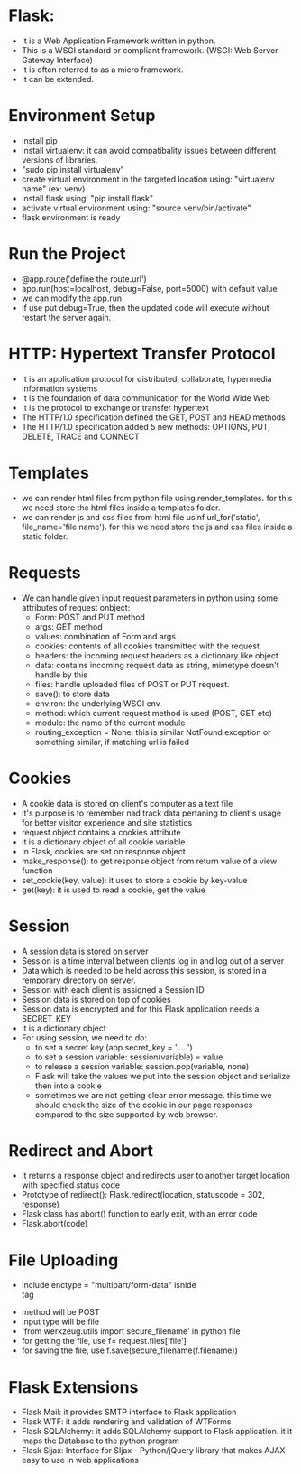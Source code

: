 # Flask:
- It is a Web Application Framework written in python.
- This is a WSGI standard or compliant framework. (WSGI: Web Server Gateway Interface)
- It is often referred to as a micro framework.
- It can be extended.


# Environment Setup
- install pip
- install virtualenv: it can avoid compatibality issues between different versions of libraries.
- "sudo pip install virtualenv"
- create virtual environment in the targeted location using: "virtualenv name" (ex: venv)
- install flask using: "pip install flask"
- activate virtual environment using: "source venv/bin/activate"
- flask environment is ready

# Run the Project
- @app.route('define the route.url')
- app.run(host=localhost, debug=False, port=5000) with default value
- we can modify the app.run
- if use put debug=True, then the updated code will execute without restart the server again.

# HTTP: Hypertext Transfer Protocol
- It is an application protocol for distributed, collaborate, hypermedia information systems
- It is the foundation of data communication for the World Wide Web
- It is the protocol to exchange or transfer hypertext
- The HTTP/1.0 specification defined the GET, POST and HEAD methods
- The HTTP/1.0 specification added 5 new methods: OPTIONS, PUT, DELETE, TRACE and CONNECT

# Templates
- we can render html files from python file using render_templates. for this we need store the html files inside a templates folder.
- we can render js and css files from html file usinf url_for('static', file_name='file name'). for this we need store the js and css files inside a static folder.

# Requests
- We can handle given input request parameters in python using some attributes of request onbject:
    - Form: POST and PUT method
    - args: GET method
    - values: combination of Form and args
    - cookies: contents of all cookies transmitted with the request
    - headers: the incoming request headers as a dictionary like object
    - data: contains incoming request data as string, mimetype doesn't handle by this
    - files: handle uploaded files of POST or PUT request.
    - save(): to store data
    - environ: the underlying WSGI env
    - method: which current request method is used (POST, GET etc)
    - module: the name of the current module
    - routing_exception = None: this is similar NotFound exception or something similar, if matching url is failed

# Cookies
- A cookie data is stored on client's computer as a text file
- it's purpose is to remember nad track data pertaning to client's usage for better visitor experience and site statistics
- request object contains a cookies attribute
- it is a dictionary object of all cookie variable
- In Flask, cookies are set on response object
- make_response(): to get response object from return value of a view function
- set_cookie(key, value): it uses to store a cookie by key-value
- get(key): it is used to read a cookie, get the value

# Session
- A session data is stored on server
- Session is a time interval between clients log in and log out of a server
- Data which is needed to be held across this session, is stored in a remporary directory on server.
- Session with each client is assigned a Session ID
- Session data is stored on top of cookies
- Session data is encrypted and for  this Flask application needs a SECRET_KEY
- it is a dictionary object
- For using session, we need to do:
    - to set a secret key (app.secret_key = '.....')
    - to set a session variable: session(variable) = value
    - to release a session variable: session.pop(variable, none)
    - Flask will take the values we put into the session object and serialize then into a cookie
    - sometimes we are not getting clear error message. this time we should check the size of the cookie in our page responses compared to the size supported by web browser.

# Redirect and Abort
- it returns a response object and redirects user to another target location with specified status code
- Prototype of redirect(): Flask.redirect(location, statuscode = 302, response)
- Flask class has abort() function to early exit, with an error code
- Flask.abort(code)

# File Uploading
- include enctype = "multipart/form-data" isnide <form> tag
- method will be POST
- input type will be file
- 'from werkzeug.utils import secure_filename' in python file
- for getting the file, use f= request.files['file']
- for saving the file, use f.save(secure_filename(f.filename))

# Flask Extensions
- Flask Mail: it provides SMTP interface to Flask application
- Flask WTF: it adds rendering and validation of WTForms
- Flask SQLAlchemy: it adds SQLAlchemy support to Flask application. it it maps the Database to the python program
- Flask Sijax: Interface for SIjax - Python/jQuery library that makes AJAX easy to use in web applications
